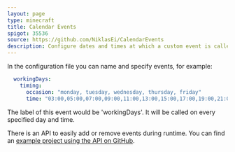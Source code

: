 ```yaml
---
layout: page
type: minecraft
title: Calendar Events
spigot: 35536
source: https://github.com/NiklasEi/CalendarEvents
description: Configure dates and times at which a custom event is called.
---
```


In the configuration file you can name and specify events, for example:

```yaml
  workingDays:
    timing:
      occasion: "monday, tuesday, wednesday, thursday, friday"
      time: "03:00,05:00,07:00,09:00,11:00,13:00,15:00,17:00,19:00,21:00,23:00,01:00"
```

The label of this event would be 'workingDays'. It will be called on every specified day and time.

There is an API to easily add or remove events during runtime. You can find an <a href="https://github.com/NiklasEi/EggsampleCalendarEventsAPI" target="_blank">example project using the API on GitHub</a>.
